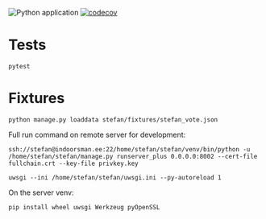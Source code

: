 ![Python application](https://github.com/Lauriy/stefan/workflows/Python%20application/badge.svg)
[![codecov](https://codecov.io/gh/Lauriy/stefan/branch/master/graph/badge.svg)](https://codecov.io/gh/Lauriy/ember-online-bot)

# Tests
```console
pytest
```

# Fixtures
```console
python manage.py loaddata stefan/fixtures/stefan_vote.json
```

Full run command on remote server for development:
```console
ssh://stefan@indoorsman.ee:22/home/stefan/stefan/venv/bin/python -u /home/stefan/stefan/manage.py runserver_plus 0.0.0.0:8002 --cert-file fullchain.crt --key-file privkey.key
```

```console
uwsgi --ini /home/stefan/stefan/uwsgi.ini --py-autoreload 1
```

On the server venv:
```console
pip install wheel uwsgi Werkzeug pyOpenSSL
```

